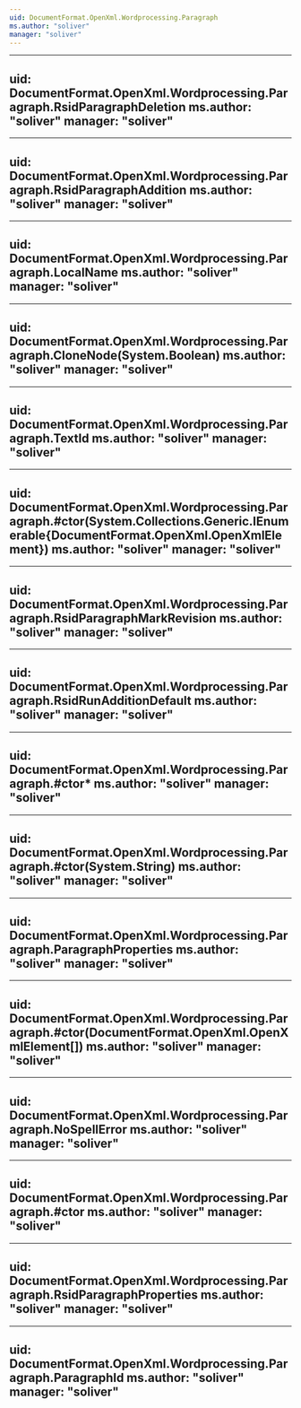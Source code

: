 ```yaml
---
uid: DocumentFormat.OpenXml.Wordprocessing.Paragraph
ms.author: "soliver"
manager: "soliver"
---
```


---
uid: DocumentFormat.OpenXml.Wordprocessing.Paragraph.RsidParagraphDeletion
ms.author: "soliver"
manager: "soliver"
---

---
uid: DocumentFormat.OpenXml.Wordprocessing.Paragraph.RsidParagraphAddition
ms.author: "soliver"
manager: "soliver"
---

---
uid: DocumentFormat.OpenXml.Wordprocessing.Paragraph.LocalName
ms.author: "soliver"
manager: "soliver"
---

---
uid: DocumentFormat.OpenXml.Wordprocessing.Paragraph.CloneNode(System.Boolean)
ms.author: "soliver"
manager: "soliver"
---

---
uid: DocumentFormat.OpenXml.Wordprocessing.Paragraph.TextId
ms.author: "soliver"
manager: "soliver"
---

---
uid: DocumentFormat.OpenXml.Wordprocessing.Paragraph.#ctor(System.Collections.Generic.IEnumerable{DocumentFormat.OpenXml.OpenXmlElement})
ms.author: "soliver"
manager: "soliver"
---

---
uid: DocumentFormat.OpenXml.Wordprocessing.Paragraph.RsidParagraphMarkRevision
ms.author: "soliver"
manager: "soliver"
---

---
uid: DocumentFormat.OpenXml.Wordprocessing.Paragraph.RsidRunAdditionDefault
ms.author: "soliver"
manager: "soliver"
---

---
uid: DocumentFormat.OpenXml.Wordprocessing.Paragraph.#ctor*
ms.author: "soliver"
manager: "soliver"
---

---
uid: DocumentFormat.OpenXml.Wordprocessing.Paragraph.#ctor(System.String)
ms.author: "soliver"
manager: "soliver"
---

---
uid: DocumentFormat.OpenXml.Wordprocessing.Paragraph.ParagraphProperties
ms.author: "soliver"
manager: "soliver"
---

---
uid: DocumentFormat.OpenXml.Wordprocessing.Paragraph.#ctor(DocumentFormat.OpenXml.OpenXmlElement[])
ms.author: "soliver"
manager: "soliver"
---

---
uid: DocumentFormat.OpenXml.Wordprocessing.Paragraph.NoSpellError
ms.author: "soliver"
manager: "soliver"
---

---
uid: DocumentFormat.OpenXml.Wordprocessing.Paragraph.#ctor
ms.author: "soliver"
manager: "soliver"
---

---
uid: DocumentFormat.OpenXml.Wordprocessing.Paragraph.RsidParagraphProperties
ms.author: "soliver"
manager: "soliver"
---

---
uid: DocumentFormat.OpenXml.Wordprocessing.Paragraph.ParagraphId
ms.author: "soliver"
manager: "soliver"
---

